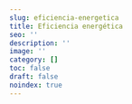 ```yaml
---
slug: eficiencia-energetica
title: Eficiencia energética
seo: ''
description: ''
image: ''
category: []
toc: false
draft: false
noindex: true
---
```

